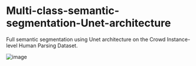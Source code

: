 # Multi-class-semantic-segmentation-Unet-architecture

Full semantic segmentation using Unet architecture on the Crowd Instance-level Human Parsing Dataset.

![image](https://github.com/jrHoss/Multi-class-semantic-segmentation-Unet-architecture-/assets/103708924/5eb72b7d-e319-4335-9366-0db57db57b9c)
